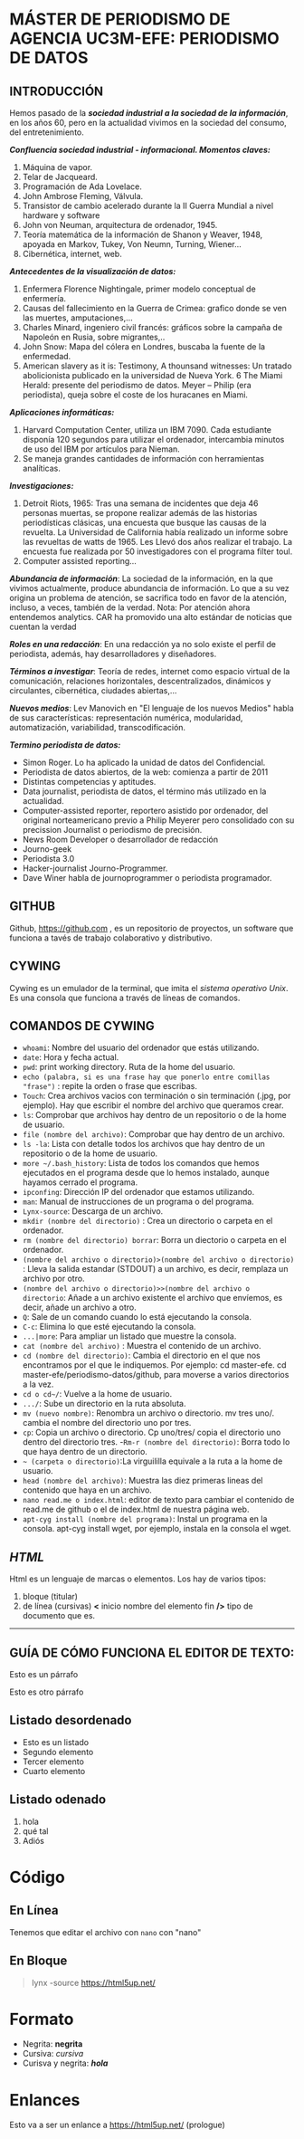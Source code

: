 # **MÁSTER DE PERIODISMO DE AGENCIA UC3M-EFE: PERIODISMO DE DATOS**

## **INTRODUCCIÓN**
Hemos pasado de la ***sociedad industrial a la sociedad de la información***, en los años 60, pero en la actualidad vivimos en la sociedad del consumo, del entretenimiento. 

***Confluencia sociedad industrial - informacional. Momentos claves:*** 

1. Máquina de vapor.
2. Telar de Jacqueard.
3. Programación de Ada Lovelace. 
4. John Ambrose Fleming, Válvula. 
5. Transistor de cambio acelerado durante la II Guerra Mundial a nivel hardware y software
6. John von Neuman, arquitectura de ordenador, 1945.
7. Teoría matemática de la información de Shanon y Weaver, 1948, apoyada en Markov, Tukey, Von Neumn, Turning, Wiener… 
8. Cibernética, internet, web.

***Antecedentes de la visualización de datos:***
1. Enfermera Florence Nightingale, primer modelo conceptual de enfermería. 
2. Causas del fallecimiento en la Guerra de Crimea: grafico donde se ven las muertes, amputaciones,… 
3. Charles Minard, ingeniero civil francés: gráficos sobre la campaña de Napoleón en Rusia, sobre migrantes,.. 
4. John Snow: Mapa del cólera en Londres, buscaba la fuente de la enfermedad. 
5. American slavery as it is: Testimony, A thounsand witnesses: Un tratado abolicionista publicado en la universidad de Nueva York. 
6 The Miami Herald: presente del periodismo de datos. Meyer – Philip (era periodista), queja sobre el coste de los huracanes en Miami.

***Aplicaciones informáticas:***
1. Harvard Computation Center, utiliza un IBM 7090. Cada estudiante  disponía 120 segundos para utilizar el ordenador, intercambia minutos de uso del IBM por artículos para Nieman.
2. Se maneja grandes cantidades de información con herramientas analíticas.

***Investigaciones:***
1. Detroit Riots, 1965: Tras una semana de incidentes que deja 46 personas muertas, se propone realizar además de las historias periodísticas clásicas, una encuesta que busque las causas de la revuelta. La Universidad de California había realizado un informe sobre las revueltas de watts de 1965. Les Llevó dos años realizar el trabajo. La encuesta fue realizada por 50 investigadores con el programa filter toul.
2. Computer assisted reporting… 

***Abundancia de información***: La sociedad de la información, en la que vivimos actualmente, produce abundancia de información. Lo que a su vez origina un problema de atención, se sacrifica todo en favor de la atención, incluso, a veces, también de la verdad. Nota: Por atención ahora entendemos analytics. 
CAR ha promovido una alto estándar de noticias que cuentan la verdad

***Roles en una redacción***: En una redacción ya no solo existe el perfil de periodista, además, hay desarrolladores y diseñadores. 

***Términos a investigar***: Teoría de redes, internet como espacio virtual de la comunicación, relaciones horizontales, descentralizados, dinámicos y circulantes, cibernética, ciudades abiertas,… 

***Nuevos medios***: Lev Manovich en "El lenguaje de los nuevos Medios" habla de sus características: representación numérica, modularidad, automatización, variabilidad, transcodificación. 

***Termino periodista de datos:***
- Simon Roger. Lo ha aplicado la unidad de datos del Confidencial. 
- Periodista de datos abiertos, de la web: comienza a partir de 2011
- Distintas competencias y aptitudes. 
- Data journalist, periodista de datos, el término más utilizado en la actualidad.  
- Computer-assisted reporter, reportero asistido por ordenador, del original norteamericano previo a Philip Meyerer pero consolidado con su precission Journalist o periodismo de precisión.
- News Room Developer o desarrollador de redacción 
- Journo-geek
- Periodista 3.0
- Hacker-journalist 
Journo-Programmer. 
- Dave Winer habla de journoprogrammer o periodista programador.

## **GITHUB**
Github, https://github.com , es un repositorio de proyectos, un software que funciona a tavés de trabajo colaborativo y distributivo. 

## **CYWING**
Cywing es un emulador de la terminal, que imita el *sistema operativo Unix*. Es una consola que funciona a través de líneas de comandos.

## **COMANDOS DE CYWING**

- `whoami`: Nombre del usuario del ordenador que estás utilizando. 
- `date`: Hora y fecha actual.
- `pwd`: print working directory. Ruta de la home del usuario. 
- `echo (palabra, si es una frase hay que ponerlo entre comillas "frase")` : repite la orden o frase que escribas. 
- `Touch`: Crea archivos vacios con terminación o sin terminación (.jpg, por ejemplo). Hay que escribir el nombre del archivo que queramos crear.
- `ls`: Comprobar que archivos hay dentro de un repositorio o de la home de usuario.
- `file (nombre del archivo)`: Comprobar que hay dentro de un archivo. 
- `ls -la`: Lista con detalle todos los archivos que hay dentro de un repositorio o de la home de usuario.
- `more ~/.bash_history`: Lista de todos los comandos que hemos ejecutados en el programa desde que lo hemos instalado, aunque hayamos cerrado el programa. 
- `ipconfing`: Dirección IP del ordenador que estamos utilizando.
- `man`: Manual de instrucciones de un programa o del programa.
- `Lynx-source`: Descarga de un archivo.
- `mkdir (nombre del directorio)` : Crea un directorio o carpeta en el ordenador. 
- `rm (nombre del directorio) borrar`: Borra un diectorio o carpeta en el ordenador. 
- `(nombre del archivo o directorio)>(nombre del archivo o directorio)` : Lleva la salida estandar (STDOUT) a un archivo, es decir, remplaza un archivo por otro.
- `(nombre del archivo o directorio)>>(nombre del archivo o directorio`: Añade a un archivo existente el archivo que envíemos, es decir, añade un archivo a otro. 
- `Q`: Sale de un comando cuando lo está ejecutando la consola. 
- `C-c`: Elimina lo que esté ejecutando la consola. 
- `...|more`: Para ampliar un listado que muestre la consola.
- `cat (nombre del archivo)` : Muestra el contenido de un archivo. 
- `cd (nombre del directorio)`: Cambia el directorio en el que nos encontramos por el que le indiquemos. Por ejemplo: cd master-efe. cd master-efe/periodismo-datos/github, para moverse a varios directorios a la vez.
- `cd o cd~/`: Vuelve a la home de usuario. 
- `.../`: Sube un directorio en la ruta absoluta. 
- `mv (nuevo nombre)`: Renombra un archivo o directorio. mv tres uno/. cambia el nombre del directorio uno por tres.
- `cp`: Copia un archivo o directorio. Cp uno/tres/ copia el directorio uno dentro del directorio tres.
-`Rm-r (nombre del directorio)`: Borra todo lo que haya dentro de un directorio. 
- `~ (carpeta o directorio)`:La virguililla equivale a la ruta a la home de usuario. 
- `head (nombre del archivo)`: Muestra las diez primeras lineas del contenido que haya en un archivo. 
- `nano read.me o index.html`: editor de texto para cambiar el contenido de read.me de github o el de index.html de nuestra página web. 
- `apt-cyg install (nombre del programa)`: Instal un programa en la consola. apt-cyg install wget, por ejemplo, instala en la consola el wget. 

## ***HTML***
Html es un lenguaje de marcas o elementos. Los hay de varios tipos: 
1. bloque (titular)
2. de línea (cursivas) 
**<** inicio nombre del elemento fin **/>** tipo de documento que es. 

-------
## **GUÍA DE CÓMO FUNCIONA EL EDITOR DE TEXTO**: 

Esto es un párrafo 

Esto es otro párrafo

 ## Listado desordenado 
 - Esto es un listado
 - Segundo elemento 
 - Tercer elemento
 - Cuarto elemento 
 
 ## Listado odenado 
 1. hola
 2. qué tal 
 3. Adiós 
 
# Código 
## En Línea

 Tenemos que editar el archivo con  `nano`  con "nano"
 
 ## En Bloque
 > lynx -source https://html5up.net/
 
# Formato
 
 - Negrita: **negrita**
 - Cursiva: *cursiva*
 - Curisva y negrita: ***hola***
 
# Enlances 
 Esto va a ser un enlance a https://html5up.net/ (prologue)
